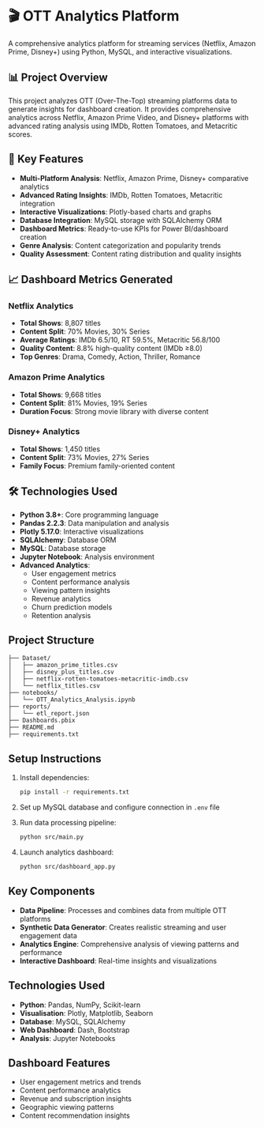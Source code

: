 # 🎬 OTT Analytics Platform

A comprehensive analytics platform for streaming services (Netflix, Amazon Prime, Disney+) using Python, MySQL, and interactive visualizations.

## 📊 Project Overview

This project analyzes OTT (Over-The-Top) streaming platforms data to generate insights for dashboard creation. It provides comprehensive analytics across Netflix, Amazon Prime Video, and Disney+ platforms with advanced rating analysis using IMDb, Rotten Tomatoes, and Metacritic scores.

## 🎯 Key Features

- **Multi-Platform Analysis**: Netflix, Amazon Prime, Disney+ comparative analytics
- **Advanced Rating Insights**: IMDb, Rotten Tomatoes, Metacritic integration
- **Interactive Visualizations**: Plotly-based charts and graphs
- **Database Integration**: MySQL storage with SQLAlchemy ORM
- **Dashboard Metrics**: Ready-to-use KPIs for Power BI/dashboard creation
- **Genre Analysis**: Content categorization and popularity trends
- **Quality Assessment**: Content rating distribution and quality insights

## 📈 Dashboard Metrics Generated

### Netflix Analytics
- **Total Shows**: 8,807 titles
- **Content Split**: 70% Movies, 30% Series
- **Average Ratings**: IMDb 6.5/10, RT 59.5%, Metacritic 56.8/100
- **Quality Content**: 8.8% high-quality content (IMDb ≥8.0)
- **Top Genres**: Drama, Comedy, Action, Thriller, Romance

### Amazon Prime Analytics
- **Total Shows**: 9,668 titles
- **Content Split**: 81% Movies, 19% Series
- **Duration Focus**: Strong movie library with diverse content

### Disney+ Analytics
- **Total Shows**: 1,450 titles
- **Content Split**: 73% Movies, 27% Series
- **Family Focus**: Premium family-oriented content

## 🛠️ Technologies Used

- **Python 3.8+**: Core programming language
- **Pandas 2.2.3**: Data manipulation and analysis
- **Plotly 5.17.0**: Interactive visualizations
- **SQLAlchemy**: Database ORM
- **MySQL**: Database storage
- **Jupyter Notebook**: Analysis environment
- **Advanced Analytics**: 
  - User engagement metrics
  - Content performance analysis
  - Viewing pattern insights
  - Revenue analytics
  - Churn prediction models
  - Retention analysis

## Project Structure

```
├── Dataset/
│   ├── amazon_prime_titles.csv
│   ├── disney_plus_titles.csv
│   ├── netflix-rotten-tomatoes-metacritic-imdb.csv
│   └── netflix_titles.csv
├── notebooks/
│   └── OTT_Analytics_Analysis.ipynb
├── reports/
│   └── etl_report.json
├── Dashboards.pbix
├── README.md
├── requirements.txt
```

## Setup Instructions

1. Install dependencies:
   ```bash
   pip install -r requirements.txt
   ```

2. Set up MySQL database and configure connection in `.env` file

3. Run data processing pipeline:
   ```bash
   python src/main.py
   ```

4. Launch analytics dashboard:
   ```bash
   python src/dashboard_app.py
   ```

## Key Components

- **Data Pipeline**: Processes and combines data from multiple OTT platforms
- **Synthetic Data Generator**: Creates realistic streaming and user engagement data
- **Analytics Engine**: Comprehensive analysis of viewing patterns and performance
- **Interactive Dashboard**: Real-time insights and visualizations

## Technologies Used

- **Python**: Pandas, NumPy, Scikit-learn
- **Visualisation**: Plotly, Matplotlib, Seaborn
- **Database**: MySQL, SQLAlchemy
- **Web Dashboard**: Dash, Bootstrap
- **Analysis**: Jupyter Notebooks

## Dashboard Features

- User engagement metrics and trends
- Content performance analytics
- Revenue and subscription insights
- Geographic viewing patterns
- Content recommendation insights

